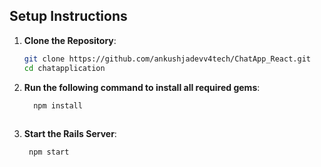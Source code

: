 ## Setup Instructions

1. **Clone the Repository**:
   ```bash
   git clone https://github.com/ankushjadevv4tech/ChatApp_React.git
   cd chatapplication
 2. **Run the following command to install all required gems**:  
      ```bash
        npm install
        
  2. **Start the Rails Server**: 
     ```bash
      npm start
  
